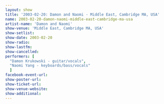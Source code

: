 ```yaml
---
layout: show
title: '2003-02-20: Damon and Naomi - Middle East, Cambridge MA, USA'
name: 2003-02-20-damon-naomi-middle-east-cambridge-ma-usa
artist-name: 'Damon and Naomi'
show-venue: 'Middle East, Cambridge MA, USA'
show-setlist: 
show-date: 2003-02-20
show-radio: 
show-lastfm: 
show-cancelled: 
performers: [
  "Damon Krukowski - guitar/vocals",
  "Naomi Yang - keyboards/bass/vocals"
  ]
facebook-event-url: 
show-poster-url: 
show-ticket-url: 
show-venue-website: 
show-additional: 
---
```


